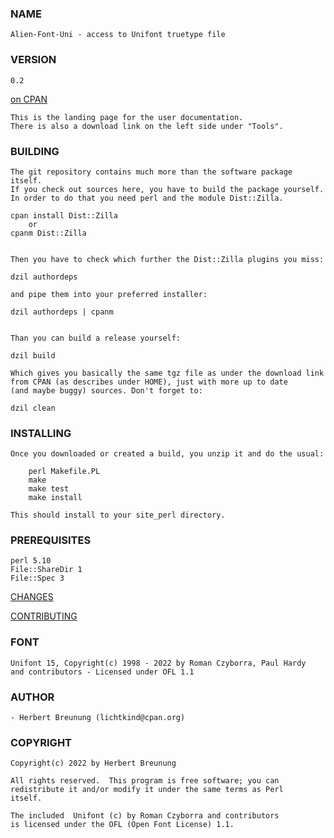 ### NAME

    Alien-Font-Uni - access to Unifont truetype file

### VERSION
 
    0.2

[on CPAN](https://metacpan.org/pod/Graphics-ColorNames-Pantone)

    This is the landing page for the user documentation.
    There is also a download link on the left side under "Tools".
   

### BUILDING

    The git repository contains much more than the software package itself.
    If you check out sources here, you have to build the package yourself.
    In order to do that you need perl and the module Dist::Zilla.
    
    cpan install Dist::Zilla   
        or 
    cpanm Dist::Zilla

    
    Then you have to check which further the Dist::Zilla plugins you miss:
    
    dzil authordeps
    
    and pipe them into your preferred installer:
    
    dzil authordeps | cpanm
    
  
    Than you can build a release yourself:

    dzil build
    
    Which gives you basically the same tgz file as under the download link
    from CPAN (as describes under HOME), just with more up to date 
    (and maybe buggy) sources. Don't forget to:
    
    dzil clean


### INSTALLING

    Once you downloaded or created a build, you unzip it and do the usual:
 
        perl Makefile.PL
        make
        make test
        make install

    This should install to your site_perl directory.


### PREREQUISITES

    perl 5.10
    File::ShareDir 1
    File::Spec 3        

 
[CHANGES](https://github.com/lichtkind/Alien-Font-Uni/blob/main/Changes)

[CONTRIBUTING](https://github.com/lichtkind/Alien-Font-Uni/blob/main/CONTRIBUTING)


### FONT

    Unifont 15, Copyright(c) 1998 - 2022 by Roman Czyborra, Paul Hardy
    and contributors - Licensed under OFL 1.1

### AUTHOR

    - Herbert Breunung (lichtkind@cpan.org)


### COPYRIGHT

    Copyright(c) 2022 by Herbert Breunung

    All rights reserved.  This program is free software; you can
    redistribute it and/or modify it under the same terms as Perl 
    itself.

    The included  Unifont (c) by Roman Czyborra and contributors 
    is licensed under the OFL (Open Font License) 1.1.
